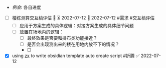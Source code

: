 - _例会_: 各自进度
- [ ] 楼栋测算交互稿评估 🔼 ⏳ 2022-07-12 📅 2022-07-12 #需求 #交互稿评估
	- [ ] 应用于方案生成的具体逻辑：对接方案生成的具体细节问题
	- [ ] 放置在场地内的逻辑：
		- [ ] 最终效果是否要和排布类功能接近？
		- [ ] 是否会出现测出来的楼在用地内放不下的情况？
		- [ ] 
- [x] using [zx](https://github.com/google/zx) to write obsidian template auto create script #折腾 ✅ 2022-07-12